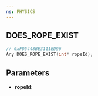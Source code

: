 ```yaml
---
ns: PHYSICS
---
```

## DOES_ROPE_EXIST

```c
// 0xFD5448BE3111ED96
Any DOES_ROPE_EXIST(int* ropeId);
```

## Parameters
* **ropeId**:
